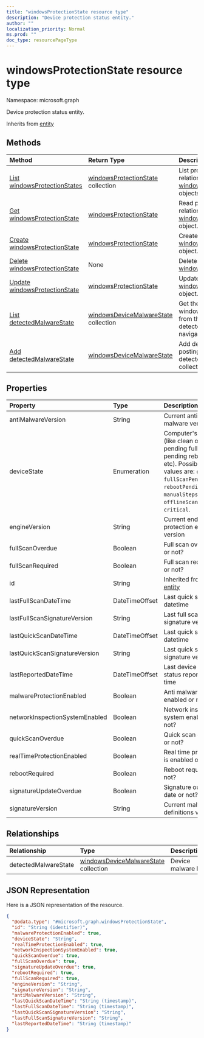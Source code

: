 ```yaml
---
title: "windowsProtectionState resource type"
description: "Device protection status entity."
author: ""
localization_priority: Normal
ms.prod: ""
doc_type: resourcePageType
---
```


# windowsProtectionState resource type


Namespace: microsoft.graph

Device protection status entity.


Inherits from [entity](../resources/entity.md)

## Methods
|Method|Return Type|Description|
|:---|:---|:---|
|[List windowsProtectionStates](../api/intune-devices-windowsprotectionstate-list.md)|[windowsProtectionState](../resources/intune-devices-windowsprotectionstate.md) collection|List properties and relationships of the [windowsProtectionState](../resources/windowsprotectionstate.md) objects.|
|[Get windowsProtectionState](../api/intune-devices-windowsprotectionstate-get.md)|[windowsProtectionState](../resources/intune-devices-windowsprotectionstate.md)|Read properties and relationships of the [windowsProtectionState](../resources/intune-devices-windowsprotectionstate.md) object.|
|[Create windowsProtectionState](../api/intune-devices-windowsprotectionstate-create.md)|[windowsProtectionState](../resources/intune-devices-windowsprotectionstate.md)|Create a new [windowsProtectionState](../resources/intune-devices-windowsprotectionstate.md) object.|
|[Delete windowsProtectionState](../api/intune-devices-windowsprotectionstate-delete.md)|None|Deletes a [windowsProtectionState](../resources/intune-devices-windowsprotectionstate.md).|
|[Update windowsProtectionState](../api/intune-devices-windowsprotectionstate-update.md)|[windowsProtectionState](../resources/intune-devices-windowsprotectionstate.md)|Update the properties of a [windowsProtectionState](../resources/intune-devices-windowsprotectionstate.md) object.|
|[List detectedMalwareState](../api/intune-devices-windowsprotectionstate-list-detectedmalwarestate.md)|[windowsDeviceMalwareState](../resources/intune-devices-windowsdevicemalwarestate.md) collection|Get the windowsDeviceMalwareStates from the detectedMalwareState navigation property.|
|[Add detectedMalwareState](../api/intune-devices-windowsprotectionstate-post-detectedmalwarestate.md)|[windowsDeviceMalwareState](../resources/intune-devices-windowsdevicemalwarestate.md)|Add detectedMalwareState by posting to the detectedMalwareState collection.|

## Properties
|Property|Type|Description|
|:---|:---|:---|
|antiMalwareVersion|String|Current anti malware version|
|deviceState|Enumeration|Computer's state (like clean or pending full scan or pending reboot etc). Possible values are: `clean`, `fullScanPending`, `rebootPending`, `manualStepsPending`, `offlineScanPending`, `critical`.|
|engineVersion|String|Current endpoint protection engine's version|
|fullScanOverdue|Boolean|Full scan overdue or not?|
|fullScanRequired|Boolean|Full scan required or not?|
|id|String| Inherited from [entity](../resources/entity.md)|
|lastFullScanDateTime|DateTimeOffset|Last quick scan datetime|
|lastFullScanSignatureVersion|String|Last full scan signature version|
|lastQuickScanDateTime|DateTimeOffset|Last quick scan datetime|
|lastQuickScanSignatureVersion|String|Last quick scan signature version|
|lastReportedDateTime|DateTimeOffset|Last device health status reported time|
|malwareProtectionEnabled|Boolean|Anti malware is enabled or not|
|networkInspectionSystemEnabled|Boolean|Network inspection system enabled or not?|
|quickScanOverdue|Boolean|Quick scan overdue or not?|
|realTimeProtectionEnabled|Boolean|Real time protection is enabled or not?|
|rebootRequired|Boolean|Reboot required or not?|
|signatureUpdateOverdue|Boolean|Signature out of date or not?|
|signatureVersion|String|Current malware definitions version|

## Relationships
|Relationship|Type|Description|
|:---|:---|:---|
|detectedMalwareState|[windowsDeviceMalwareState](../resources/intune-devices-windowsdevicemalwarestate.md) collection|Device malware list|

## JSON Representation
Here is a JSON representation of the resource.
<!-- {
  "blockType": "resource",
  "keyProperty": "id",
  "@odata.type": "microsoft.graph.windowsProtectionState",
  "baseType": "microsoft.graph.entity",
  "openType": false
}
-->
``` json
{
  "@odata.type": "#microsoft.graph.windowsProtectionState",
  "id": "String (identifier)",
  "malwareProtectionEnabled": true,
  "deviceState": "String",
  "realTimeProtectionEnabled": true,
  "networkInspectionSystemEnabled": true,
  "quickScanOverdue": true,
  "fullScanOverdue": true,
  "signatureUpdateOverdue": true,
  "rebootRequired": true,
  "fullScanRequired": true,
  "engineVersion": "String",
  "signatureVersion": "String",
  "antiMalwareVersion": "String",
  "lastQuickScanDateTime": "String (timestamp)",
  "lastFullScanDateTime": "String (timestamp)",
  "lastQuickScanSignatureVersion": "String",
  "lastFullScanSignatureVersion": "String",
  "lastReportedDateTime": "String (timestamp)"
}
```

